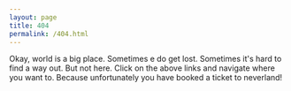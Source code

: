 ```yaml
---
layout: page
title: 404
permalink: /404.html
---
```

Okay, world is a big place. Sometimes e do get lost. Sometimes it's hard to find a way out. But not here. Click on the above links and navigate where you want to. Because unfortunately you have booked a ticket to neverland!